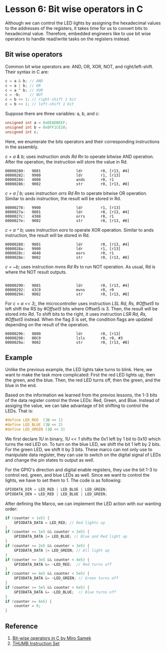 # Lesson 6: Bit wise operators in C

Although we can control the LED lights by assigning the hexadecimal values to the addresses of the registers, it takes time for us to convert bits to hexadecimal value. Therefore, embedded engineers like to use bit wise operators to handle read/write tasks on the registers instead.

## Bit wise operators

Common bit wise operators are: AND, OR, XOR, NOT, and right/left-shift. Their syntax in C are:

```c
c = a & b; // AND
c = a | b; // OR
c = a ^ b; // XOR
c = ~b;    // NOT
c = b >> 1; // right-shift 1 bit
c = b << 1; // left-shift 1 bit
``` 

Suppose there are three variables: a, b, and c:
```c
unsigned int a = 0xDEADBEEF;
unsigned int b = 0x0FF1CE10;
unsigned int c;
```

Here, we enumerate the bits operators and their corresponding instructions in the assembly.

*c = a & b;* uses instruction *ands Rd Rn* to operate bitwise AND operation. After the operation, the instruction will store the value in Rd.
```assembly
00000280:   9801                ldr        r0, [r13, #4]
00000282:   9900                ldr        r1, [r13]
00000284:   4008                ands       r0, r1
00000286:   9002                str        r0, [r13, #8]
```
*c = a | b;* uses instruction *orrs Rd Rn* to operate bitwise OR operation. Similar to ands instruction, the result will be stored in Rd.

```assembly
00000278:   9900                ldr        r1, [r13]
0000027a:   9801                ldr        r0, [r13, #4]
0000027c:   4308                orrs       r0, r1
0000027e:   9002                str        r0, [r13, #8]
```

*c = a ^ b;* uses instruction *eors* to operate XOR operation. Similar to ands instruction, the result will be stored in Rd.

```assembly
00000288:   9801                ldr        r0, [r13, #4]
0000028a:   9900                ldr        r1, [r13]
0000028c:   4048                eors       r0, r1
0000028e:   9002                str        r0, [r13, #8]
```

*c = ~b;* uses instruction *mvns Rd Rs* to run NOT operation. As usual, Rd is where the NOT result outputs.

```assembly

00000290:   9801                ldr        r0, [r13, #4]
00000292:   43C0                mvns       r0, r0
00000294:   9002                str        r0, [r13, #8]

```

For *c = a << 3;*, the microcontroller uses instruction *LSL Rd, Rs, #Offset5* to left shift the RS by *#Offset5* bits where Offset5 is 3. Then, the result will be stored into *Rd*. To shift bits to the right, it uses instruction *LSR Rd, Rs, #Offset5* instead. When the flag *S* is set, the condition flags are updated depending on the result of the operation.
```assembly
00000296:   9800                ldr        r0, [r13]
00000298:   00C0                lsls       r0, r0, #3
0000029a:   9002                str        r0, [r13, #8]
```

## Example 

Unlike the previous example, the LED lights take turns to blink. Here, we want to make the task more complicated: First the red LED lights up, then the green, and the blue. Then, the red LED turns off, then the green, and the blue in the end.

Based on the information we learned from the previos lessons, the 1-3 bits of the data register control the three LEDs: Red, Green, and Blue. Instead of assiging the value, we can take advantage of bit shifting to control the LEDs. That is:

```c
#define LED_RED  (1U << 1)
#define LED_BLUE (1U << 2)
#define LED_GREEN (1U << 3)
```

We first declare *1U* in binary, *1U << 1* shifts the 0x1 left by 1 bit to 0x10 which turns the red LED on. To turn on the blue LED, we shift the bit 1 left by 2 bits. For the green LED, we shift it by 3 bits. These marco can not only use to manipulate data register, they can use to switch on the digital signal of LEDs and change the pin states to output as well.

For the GPIO's direction and digital enable registers, they use the bit 1-3 to control red, green, and blue LEDs as well. Since we want to control the lights, we have to set them to 1. The code is as following: 

```c
GPIODATA_DIR = LED_RED | LED_BLUE | LED_GREEN;
GPIODATA_DEN = LED_RED | LED_BLUE | LED_GREEN;
```

After defining the Marco, we can implement the LED action with our wanting order: 

```c
if (counter < 1e5) {
    GPIODATA_DATA = LED_RED; // Red lights up
}
if (counter >= 1e5 && counter < 2e5) {
    GPIODATA_DATA |= LED_BLUE; // Blue and Red light up
}
if (counter >= 2e5 && counter < 3e5) {
    GPIODATA_DATA |= LED_GREEN; // All light up
}
if (counter >= 3e5 && counter < 4e5) {
    GPIODATA_DATA &= ~LED_RED;  // Red turns off
}
if (counter >= 4e5 && counter < 5e5) {
    GPIODATA_DATA &= ~LED_GREEN; // Green turns off
}
if (counter >= 5e5 && counter < 6e5) {
    GPIODATA_DATA &= ~LED_BLUE;  // Blue turns off
}
if (counter >= 6e5) {
    counter = 0;
}
```


## Reference
1. [Bit-wise operators in C by Miro Samek](https://www.youtube.com/watch?v=7Iru_LM3qY0&list=PLPW8O6W-1chwyTzI3BHwBLbGQoPFxPAPM&index=35)
2. [THUMB Instruction Set](https://durant.io/courses/ce1921/ARM7-TDMI-ch5.pdf)